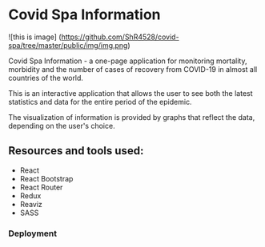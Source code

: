 
# Covid Spa Information
![this is image] (https://github.com/ShR4528/covid-spa/tree/master/public/img/img.png)

Covid Spa Information - a one-page application for monitoring mortality, morbidity and the number of cases of recovery from COVID-19 in almost all countries of the world.

This is an interactive application that allows the user to see both the latest statistics and data for the entire period of the epidemic.

The visualization of information is provided by graphs that reflect the data, depending on the user's choice.


## Resources and tools used:

- React
- React Bootstrap
- React Router
- Redux
- Reaviz
- SASS






### Deployment



